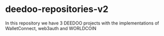 # deedoo-repositories-v2
In this repository we have 3 DEEDOO projects with the implementations of WalletConnect, web3auth and WORLDCOIN
